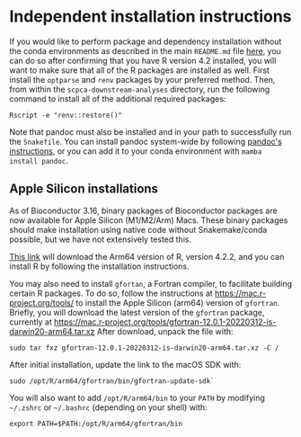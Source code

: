 # Independent installation instructions

If you would like to perform package and dependency installation without the conda environments as described in the main `README.md` file [here](./README.md##snakemakeconda-installation), you can do so after confirming that you have R version 4.2 installed, you will want to make sure that all of the R packages are installed as well.
First install the `optparse` and `renv` packages by your preferred method.
Then, from within the `scpca-downstream-analyses` directory, run the following command to install all of the additional required packages:

```
Rscript -e "renv::restore()"
```

Note that pandoc must also be installed and in your path to successfully run the `Snakefile`.
You can install pandoc system-wide by following [pandoc's instructions](https://pandoc.org/installing.html), or you can add it to your conda environment with `mamba install pandoc`.

## Apple Silicon installations

As of Bioconductor 3.16, binary packages of Bioconductor packages are now available for Apple Silicon (M1/M2/Arm) Macs.
These binary packages should make installation using native code without Snakemake/conda possible, but we have not extensively tested this.

[This link](https://cran.rstudio.com/bin/macosx/big-sur-arm64/base/R-4.2.2-arm64.pkg) will download the Arm64 version of R, version 4.2.2, and you can install R by following the installation instructions.

You may also need to install `gfortan`, a Fortran compiler, to facilitate building certain R packages.
To do so, follow the instructions at https://mac.r-project.org/tools/ to install the Apple Silicon (arm64) version of `gfortran`.
Briefly, you will download the latest version of the `gfortran` package, currently at https://mac.r-project.org/tools/gfortran-12.0.1-20220312-is-darwin20-arm64.tar.xz
After download, unpack the file with:

```
sudo tar fxz gfortran-12.0.1-20220312-is-darwin20-arm64.tar.xz -C /
```

After initial installation, update the link to the macOS SDK with:

```
sudo /opt/R/arm64/gfortran/bin/gfortran-update-sdk`
```

You will also want to add `/opt/R/arm64/bin` to your `PATH`  by modifying `~/.zshrc` or `~/.bashrc` (depending on your shell) with:

```
export PATH=$PATH:/opt/R/arm64/gfortran/bin
```
